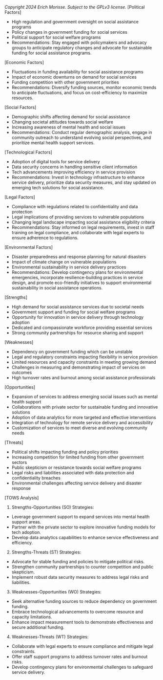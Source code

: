 *Copyright 2024 Erich Morisse.  Subject to the GPLv3 license.*
[Political Factors]
- High regulation and government oversight on social assistance programs
- Policy changes in government funding for social services
- Political support for social welfare programs
- Recommendations: Stay engaged with policymakers and advocacy groups to anticipate regulatory changes and advocate for sustainable funding for social assistance programs.

[Economic Factors]
- Fluctuations in funding availability for social assistance programs
- Impact of economic downturns on demand for social services
- Funding competition with other government priorities
- Recommendations: Diversify funding sources, monitor economic trends to anticipate fluctuations, and focus on cost-efficiency to maximize resources.

[Social Factors]
- Demographic shifts affecting demand for social assistance
- Changing societal attitudes towards social welfare
- Increasing awareness of mental health and social issues
- Recommendations: Conduct regular demographic analysis, engage in community outreach to understand evolving social perspectives, and prioritize mental health support services.

[Technological Factors]
- Adoption of digital tools for service delivery
- Data security concerns in handling sensitive client information
- Tech advancements improving efficiency in service provision
- Recommendations: Invest in technology infrastructure to enhance service delivery, prioritize data security measures, and stay updated on emerging tech solutions for social assistance.

[Legal Factors]
- Compliance with regulations related to confidentiality and data protection
- Legal implications of providing services to vulnerable populations
- Changing legal landscape impacting social assistance eligibility criteria
- Recommendations: Stay informed on legal requirements, invest in staff training on legal compliance, and collaborate with legal experts to ensure adherence to regulations.

[Environmental Factors]
- Disaster preparedness and response planning for natural disasters
- Impact of climate change on vulnerable populations
- Environmental sustainability in service delivery practices
- Recommendations: Develop contingency plans for environmental emergencies, incorporate resilience-building practices in service design, and promote eco-friendly initiatives to support environmental sustainability in social assistance operations.

[Strengths]
- High demand for social assistance services due to societal needs
- Government support and funding for social welfare programs
- Opportunity for innovation in service delivery through technology adoption
- Dedicated and compassionate workforce providing essential services
- Strong community partnerships for resource sharing and support

[Weaknesses]
- Dependency on government funding which can be unstable
- Legal and regulatory constraints impacting flexibility in service provision
- Limited resources and capacity constraints in meeting growing demand
- Challenges in measuring and demonstrating impact of services on outcomes
- High turnover rates and burnout among social assistance professionals

[Opportunities]
- Expansion of services to address emerging social issues such as mental health support
- Collaborations with private sector for sustainable funding and innovative solutions
- Adoption of data analytics for more targeted and effective interventions
- Integration of technology for remote service delivery and accessibility
- Customization of services to meet diverse and evolving community needs

[Threats]
- Political shifts impacting funding and policy priorities
- Increasing competition for limited funding from other government sectors
- Public skepticism or resistance towards social welfare programs
- Legal risks and liabilities associated with data protection and confidentiality breaches
- Environmental challenges affecting service delivery and disaster response


[TOWS Analysis]

1. Strengths-Opportunities (SO) Strategies:
- Leverage government support to expand services into mental health support areas.
- Partner with the private sector to explore innovative funding models for tech adoption.
- Develop data analytics capabilities to enhance service effectiveness and efficiency.

2. Strengths-Threats (ST) Strategies:
- Advocate for stable funding and policies to mitigate political risks.
- Strengthen community partnerships to counter competition and public skepticism.
- Implement robust data security measures to address legal risks and liabilities.

3. Weaknesses-Opportunities (WO) Strategies:
- Seek alternative funding sources to reduce dependency on government funding.
- Embrace technological advancements to overcome resource and capacity limitations.
- Enhance impact measurement tools to demonstrate effectiveness and secure additional funding.

4. Weaknesses-Threats (WT) Strategies:
- Collaborate with legal experts to ensure compliance and mitigate legal constraints.
- Offer staff support programs to address turnover rates and burnout risks.
- Develop contingency plans for environmental challenges to safeguard service delivery.

